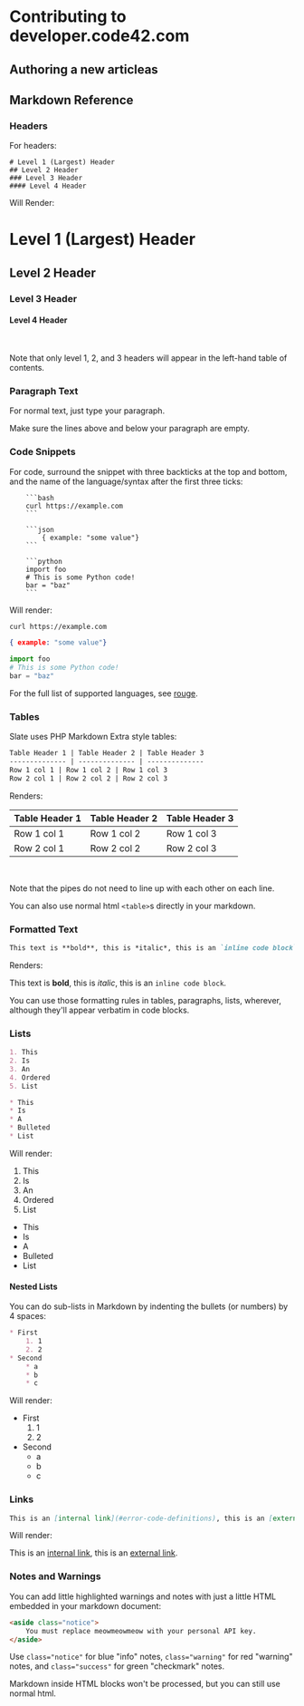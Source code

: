 # Contributing to developer.code42.com

## Authoring a new articleas

## Markdown Reference

### Headers

For headers:

```
# Level 1 (Largest) Header
## Level 2 Header
### Level 3 Header
#### Level 4 Header
```

Will Render:

# Level 1 (Largest) Header
## Level 2 Header
### Level 3 Header
#### Level 4 Header
<br>

Note that only level 1, 2, and 3 headers will appear in the left-hand table of contents.

### Paragraph Text

For normal text, just type your paragraph.

Make sure the lines above and below your paragraph are empty.

### Code Snippets

For code, surround the snippet with three backticks at the top and bottom, and the name of the language/syntax after the first three ticks:

```
	```bash
	curl https://example.com
	```

    ```json
        { example: "some value"}
    ```

	```python
    import foo
    # This is some Python code!
    bar = "baz"
	```
```

Will render:

```bash
curl https://example.com
```

```json
{ example: "some value"}
```

```python
import foo
# This is some Python code!
bar = "baz"
```

For the full list of supported languages, see [rouge](https://github.com/jneen/rouge/wiki/List-of-supported-languages-and-lexers).


### Tables

Slate uses PHP Markdown Extra style tables:

```markdown
Table Header 1 | Table Header 2 | Table Header 3
-------------- | -------------- | --------------
Row 1 col 1 | Row 1 col 2 | Row 1 col 3
Row 2 col 1 | Row 2 col 2 | Row 2 col 3
```

Renders:

Table Header 1 | Table Header 2 | Table Header 3
-------------- | -------------- | --------------
Row 1 col 1 | Row 1 col 2 | Row 1 col 3
Row 2 col 1 | Row 2 col 2 | Row 2 col 3
<br>

Note that the pipes do not need to line up with each other on each line.

You can also use normal html `<table>`s directly in your markdown.

### Formatted Text

```markdown
This text is **bold**, this is *italic*, this is an `inline code block`.
```

Renders:

This text is **bold**, this is *italic*, this is an `inline code block`.

You can use those formatting rules in tables, paragraphs, lists, wherever, although they'll appear verbatim in code blocks.

### Lists

```markdown
1. This
2. Is
3. An
4. Ordered
5. List

* This
* Is
* A
* Bulleted
* List
```
Will render:

  1. This
  2. Is
  3. An
  4. Ordered
  5. List

  * This
  * Is
  * A
  * Bulleted
  * List

#### Nested Lists

You can do sub-lists in Markdown by indenting the bullets (or numbers) by 4 spaces: 
```markdown
* First
    1. 1
    2. 2
* Second
    * a
    * b
    * c
```

Will render:

* First
    1. 1
    2. 2
* Second
    * a
    * b
    * c


### Links

```markdown
This is an [internal link](#error-code-definitions), this is an [external link](http://google.com).
```

Will render:

This is an [internal link](#error-code-definitions), this is an [external link](http://google.com).

### Notes and Warnings

You can add little highlighted warnings and notes with just a little HTML embedded in your markdown document:

```html
<aside class="notice">
    You must replace meowmeowmeow with your personal API key.
</aside>
```

Use `class="notice"` for blue "info" notes, `class="warning"` for red "warning" notes, and `class="success"` for green "checkmark" notes.

Markdown inside HTML blocks won't be processed, but you can still use normal html.

